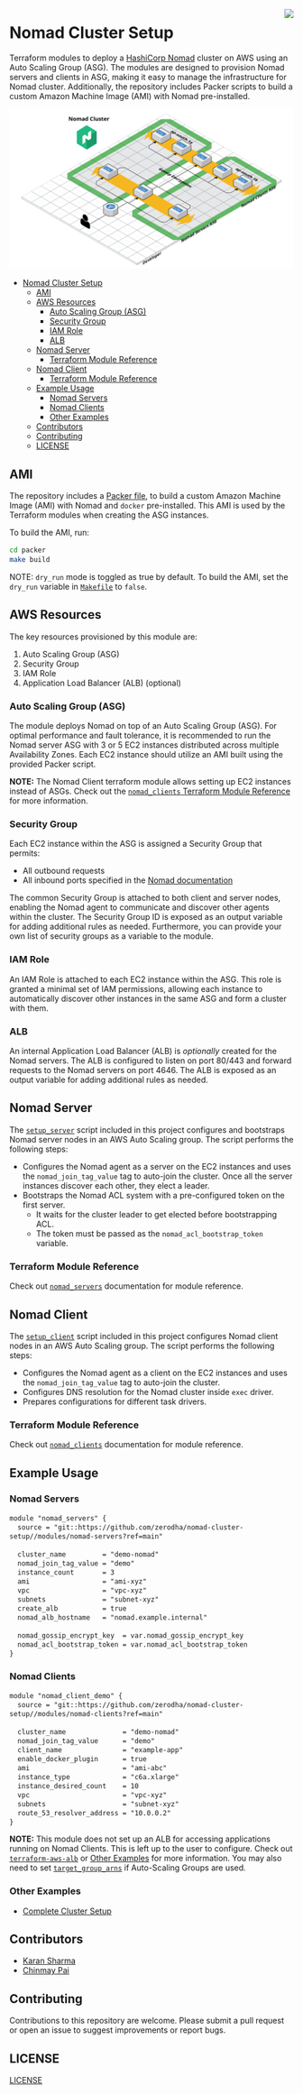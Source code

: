 <a href="https://zerodha.tech"><img src="https://zerodha.tech/static/images/github-badge.svg" align="right" /></a>

# Nomad Cluster Setup

Terraform modules to deploy a [HashiCorp Nomad]((https://www.nomadproject.io/)) cluster on AWS using an Auto Scaling Group (ASG). The modules are designed to provision Nomad servers and clients in ASG, making it easy to manage the infrastructure for Nomad cluster. Additionally, the repository includes Packer scripts to build a custom Amazon Machine Image (AMI) with Nomad pre-installed.

![Nomad architecture](./docs/architecture.png)

- [Nomad Cluster Setup](#nomad-cluster-setup)
  - [AMI](#ami)
  - [AWS Resources](#aws-resources)
    - [Auto Scaling Group (ASG)](#auto-scaling-group-asg)
    - [Security Group](#security-group)
    - [IAM Role](#iam-role)
    - [ALB](#alb)
  - [Nomad Server](#nomad-server)
    - [Terraform Module Reference](#terraform-module-reference)
  - [Nomad Client](#nomad-client)
    - [Terraform Module Reference](#terraform-module-reference-1)
  - [Example Usage](#example-usage)
    - [Nomad Servers](#nomad-servers)
    - [Nomad Clients](#nomad-clients)
    - [Other Examples](#other-examples)
  - [Contributors](#contributors)
  - [Contributing](#contributing)
  - [LICENSE](#license)

## AMI

The repository includes a [Packer file](./packer/ami.pkr.hcl), to build a custom Amazon Machine Image (AMI) with Nomad and `docker` pre-installed. This AMI is used by the Terraform modules when creating the ASG instances.

To build the AMI, run:

```bash
cd packer
make build
```

NOTE: `dry_run` mode is toggled as true by default. To build the AMI, set the `dry_run` variable in [`Makefile`](./packer/Makefile) to `false`.

## AWS Resources

The key resources provisioned by this module are:

1. Auto Scaling Group (ASG)
2. Security Group
3. IAM Role
4. Application Load Balancer (ALB) (optional)

### Auto Scaling Group (ASG)

The module deploys Nomad on top of an Auto Scaling Group (ASG). For optimal performance and fault tolerance, it is recommended to run the Nomad server ASG with 3 or 5 EC2 instances distributed across multiple Availability Zones. Each EC2 instance should utilize an AMI built using the provided Packer script.

**NOTE:** The Nomad Client terraform module allows setting up EC2 instances instead of ASGs. Check out the [`nomad_clients` Terraform Module Reference](./modules/nomad-clients/README.mkdn) for more information.

### Security Group

Each EC2 instance within the ASG is assigned a Security Group that permits:

- All outbound requests
- All inbound ports specified in the [Nomad documentation](https://developer.hashicorp.com/nomad/docs/install/production/requirements#ports-used)

The common Security Group is attached to both client and server nodes, enabling the Nomad agent to communicate and discover other agents within the cluster. The Security Group ID is exposed as an output variable for adding additional rules as needed. Furthermore, you can provide your own list of security groups as a variable to the module.

### IAM Role

An IAM Role is attached to each EC2 instance within the ASG. This role is granted a minimal set of IAM permissions, allowing each instance to automatically discover other instances in the same ASG and form a cluster with them.

### ALB

An internal Application Load Balancer (ALB) is _optionally_ created for the Nomad servers. The ALB is configured to listen on port 80/443 and forward requests to the Nomad servers on port 4646. The ALB is exposed as an output variable for adding additional rules as needed.

## Nomad Server

The [`setup_server`](./modules/nomad-servers/scripts/setup_server.tftpl.sh) script included in this project configures and bootstraps Nomad server nodes in an AWS Auto Scaling group. The script performs the following steps:

- Configures the Nomad agent as a server on the EC2 instances and uses the `nomad_join_tag_value` tag to auto-join the cluster. Once all the server instances discover each other, they elect a leader.
- Bootstraps the Nomad ACL system with a pre-configured token on the first server.
  - It waits for the cluster leader to get elected before bootstrapping ACL.
  - The token must be passed as the `nomad_acl_bootstrap_token` variable.

### Terraform Module Reference

Check out [`nomad_servers`](./modules/nomad-servers/README.mkdn) documentation for module reference.

## Nomad Client

The [`setup_client`](./modules/nomad-clients/scripts/setup_client.tftpl.sh) script included in this project configures Nomad client nodes in an AWS Auto Scaling group. The script performs the following steps:

- Configures the Nomad agent as a client on the EC2 instances and uses the `nomad_join_tag_value` tag to auto-join the cluster.
- Configures DNS resolution for the Nomad cluster inside `exec` driver.
- Prepares configurations for different task drivers.

### Terraform Module Reference

Check out [`nomad_clients`](./modules/nomad-clients/README.mkdn) documentation for module reference.

## Example Usage

### Nomad Servers

```hcl
module "nomad_servers" {
  source = "git::https://github.com/zerodha/nomad-cluster-setup//modules/nomad-servers?ref=main"

  cluster_name         = "demo-nomad"
  nomad_join_tag_value = "demo"
  instance_count       = 3
  ami                  = "ami-xyz"
  vpc                  = "vpc-xyz"
  subnets              = "subnet-xyz"
  create_alb           = true
  nomad_alb_hostname   = "nomad.example.internal"

  nomad_gossip_encrypt_key  = var.nomad_gossip_encrypt_key
  nomad_acl_bootstrap_token = var.nomad_acl_bootstrap_token
}
```

### Nomad Clients

```hcl
module "nomad_client_demo" {
  source = "git::https://github.com/zerodha/nomad-cluster-setup//modules/nomad-clients?ref=main"

  cluster_name              = "demo-nomad"
  nomad_join_tag_value      = "demo"
  client_name               = "example-app"
  enable_docker_plugin      = true
  ami                       = "ami-abc"
  instance_type             = "c6a.xlarge"
  instance_desired_count    = 10
  vpc                       = "vpc-xyz"
  subnets                   = "subnet-xyz"
  route_53_resolver_address = "10.0.0.2"
}
```

**NOTE:** This module does not set up an ALB for accessing applications running on Nomad Clients. This is left up to the user to configure. Check out [`terraform-aws-alb`](https://github.com/terraform-aws-modules/terraform-aws-alb) or [Other Examples](#other-examples) for more information. You may also need to set [`target_group_arns`](./modules/nomad-clients#input_target_group_arns) if Auto-Scaling Groups are used.

### Other Examples

* [Complete Cluster Setup](./examples)

## Contributors

- [Karan Sharma](https://github.com/mr-karan)
- [Chinmay Pai](https://github.com/thunderbottom)


## Contributing

Contributions to this repository are welcome. Please submit a pull request or open an issue to suggest improvements or report bugs.


## LICENSE

[LICENSE](./LICENSE)
